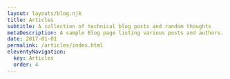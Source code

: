 ```yaml
---
layout: layouts/blog.njk
title: Articles
subtitle: A collection of technical blog posts and random thoughts
metaDescription: A sample Blog page listing various posts and authors.
date: 2017-01-01
permalink: /articles/index.html
eleventyNavigation:
  key: Articles
  order: 4
---
```

